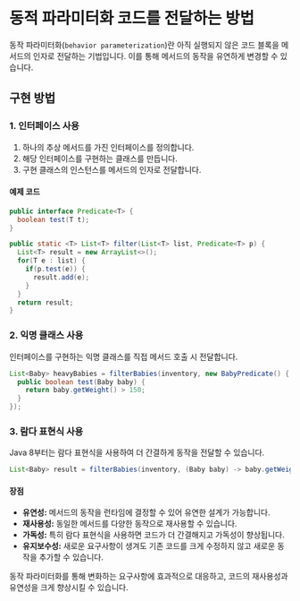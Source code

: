 # 동적 파라미터화 코드를 전달하는 방법

동작 파라미터화(`behavior parameterization`)란 아직 실행되지 않은 코드 블록을 메서드의 인자로 전달하는 기법입니다.
이를 통해 메서드의 동작을 유연하게 변경할 수 있습니다.

## 구현 방법

### 1. 인터페이스 사용

1. 하나의 추상 메서드를 가진 인터페이스를 정의합니다.
2. 해당 인터페이스를 구현하는 클래스를 만듭니다.
3. 구현 클래스의 인스턴스를 메서드의 인자로 전달합니다.

#### 예제 코드

```java
public interface Predicate<T> {
  boolean test(T t);
}

public static <T> List<T> filter(List<T> list, Predicate<T> p) {
  List<T> result = new ArrayList<>();
  for(T e : list) {
    if(p.test(e)) {
      result.add(e);
    }
  }
  return result;
}
```

### 2. 익명 클래스 사용

인터페이스를 구현하는 익명 클래스를 직접 메서드 호출 시 전달합니다.

```java
List<Baby> heavyBabies = filterBabies(inventory, new BabyPredicate() {
  public boolean test(Baby baby) {
    return baby.getWeight() > 150;
  }
});
```

### 3. 람다 표현식 사용

Java 8부터는 람다 표현식을 사용하여 더 간결하게 동작을 전달할 수 있습니다.

```java
List<Baby> result = filterBabies(inventory, (Baby baby) -> baby.getWeight() > 150);
```

#### 장점

- **유연성:** 메서드의 동작을 런타임에 결정할 수 있어 유연한 설계가 가능합니다.
- **재사용성:** 동일한 메서드를 다양한 동작으로 재사용할 수 있습니다.
- **가독성:** 특히 람다 표현식을 사용하면 코드가 더 간결해지고 가독성이 향상됩니다.
- **유지보수성:** 새로운 요구사항이 생겨도 기존 코드를 크게 수정하지 않고 새로운 동작을 추가할 수 있습니다.

동작 파라미터화를 통해 변화하는 요구사항에 효과적으로 대응하고, 코드의 재사용성과 유연성을 크게 향상시킬 수 있습니다.

